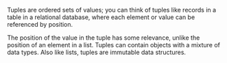 Tuples are ordered sets of values; you can think of tuples like records in a table in a relational database, where each element or value can be referenced by position. 

The position of the value in the tuple has some relevance, unlike the position of an element in a list. Tuples can contain objects with a mixture of data types. Also like lists, tuples are immutable data structures.

